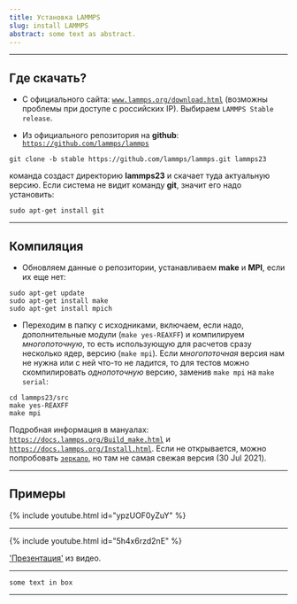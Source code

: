 ```yaml
---
title: Установка LAMMPS
slug: install LAMMPS
abstract: some text as abstract.
---
```

---
## Где скачать?

- C официального сайта: [`www.lammps.org/download.html`](www.lammps.org/download.html) (возможны проблемы при доступе с российских IP). Выбираем `LAMMPS Stable release`.
  

- Из официального репозитория на **github**: [`https://github.com/lammps/lammps`](https://github.com/lammps/lammps)


```liquid
git clone -b stable https://github.com/lammps/lammps.git lammps23
```
команда создаст директорию **lammps23** и скачает туда актуальную версию. Если система не видит команду **git**, значит его надо установить:
```liquid
sudo apt-get install git
```
---

## Компиляция

- Обновляем данные о репозитории, устанавливаем **make** и **MPI**, если их еще нет:

```liquid
sudo apt-get update             
sudo apt-get install make			        
sudo apt-get install mpich   
```


- Переходим в папку с исходниками, включаем, если надо, дополнительные модули (`make yes-REAXFF`) и компилируем *многопоточную*, то есть использующую для расчетов сразу несколько ядер, версию (`make mpi`). Если *многопоточная* версия нам не нужна или с ней что-то не ладится, то для тестов можно скомпилировать *однопоточную* версию, заменив `make mpi` на `make serial`:

```liquid
cd lammps23/src
make yes-REAXFF
make mpi
```

Подробная информация в мануалах: [`https://docs.lammps.org/Build_make.html`](https://docs.lammps.org/Build_make.html) и [`https://docs.lammps.org/Install.html`](https://docs.lammps.org/Install.html). Если не открывается, можно попробовать [`зеркало`](https://guriang.unpad.ac.id/hpc/lammpsdoc/Manual.html), но там не самая свежая версия (30 Jul 2021).


---

## Примеры


{% include youtube.html id="ypzUOF0yZuY" %}

---

{% include youtube.html id="5h4x6rzd2nE" %}

['Презентация'](https://github.com/mdcrashcourse/course_data/blob/main/1_Lammps/presentation/Lammps_intro2024.pptx) из видео.


---
```
some text in box
```
---
    

